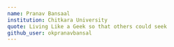 ```yaml
---
name: Pranav Bansaal
institution: Chitkara University
quote: Living Like a Geek so that others could seek
github_user: okpranavbansal
---
```

